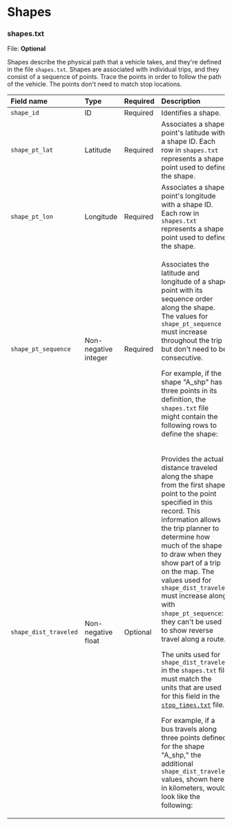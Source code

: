 # Shapes

### shapes.txt <a id="shapestxt"></a>

File: **Optional**

Shapes describe the physical path that a vehicle takes, and they're defined in the file `shapes.txt`. Shapes are associated with individual trips, and they consist of a sequence of points. Trace the points in order to follow the path of the vehicle. The points don't need to match stop locations.

<table>
  <thead>
    <tr>
      <th style="text-align:left">Field name</th>
      <th style="text-align:left">Type</th>
      <th style="text-align:left">Required</th>
      <th style="text-align:left">Description</th>
    </tr>
  </thead>
  <tbody>
    <tr>
      <td style="text-align:left"><code>shape_id</code>
      </td>
      <td style="text-align:left">ID</td>
      <td style="text-align:left">Required</td>
      <td style="text-align:left">Identifies a shape.</td>
    </tr>
    <tr>
      <td style="text-align:left"><code>shape_pt_lat</code>
      </td>
      <td style="text-align:left">Latitude</td>
      <td style="text-align:left">Required</td>
      <td style="text-align:left">Associates a shape point&apos;s latitude with a shape ID. Each row in <code>shapes.txt</code> represents
        a shape point used to define the shape.</td>
    </tr>
    <tr>
      <td style="text-align:left"><code>shape_pt_lon</code>
      </td>
      <td style="text-align:left">Longitude</td>
      <td style="text-align:left">Required</td>
      <td style="text-align:left">Associates a shape point&apos;s longitude with a shape ID. Each row in <code>shapes.txt</code> represents
        a shape point used to define the shape.</td>
    </tr>
    <tr>
      <td style="text-align:left"><code>shape_pt_sequence</code>
      </td>
      <td style="text-align:left">Non-negative integer</td>
      <td style="text-align:left">Required</td>
      <td style="text-align:left">
        <p>Associates the latitude and longitude of a shape point with its sequence
          order along the shape. The values for <code>shape_pt_sequence</code> must
          increase throughout the trip but don&apos;t need to be consecutive.</p>
        <p>For example, if the shape &quot;A_shp&quot; has three points in its definition,
          the <code>shapes.txt</code> file might contain the following rows to define
          the shape:</p>
      </td>
    </tr>
    <tr>
      <td style="text-align:left"><code>shape_dist_traveled</code>
      </td>
      <td style="text-align:left">Non-negative float</td>
      <td style="text-align:left">Optional</td>
      <td style="text-align:left">
        <p>Provides the actual distance traveled along the shape from the first shape
          point to the point specified in this record. This information allows the
          trip planner to determine how much of the shape to draw when they show
          part of a trip on the map. The values used for <code>shape_dist_traveled</code> must
          increase along with <code>shape_pt_sequence</code>: they can&apos;t be used
          to show reverse travel along a route.</p>
        <p>The units used for <code>shape_dist_traveled</code> in the <code>shapes.txt</code> file
          must match the units that are used for this field in the <a href><code>stop_times.txt</code></a> file.</p>
        <p>For example, if a bus travels along three points defined for the shape
          &quot;A_shp,&quot; the additional <code>shape_dist_traveled</code> values,
          shown here in kilometers, would look like the following:</p>
      </td>
    </tr>
  </tbody>
</table>